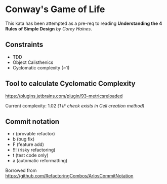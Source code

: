 # Conway's Game of Life

This kata has been attempted as a pre-req to reading **Understanding the 4 Rules of Simple Design** _by Corey Haines_.

## Constraints

- TDD
- Object Calisthenics
- Cyclomatic complexity (~1)

## Tool to calculate Cyclomatic Complexity

https://plugins.jetbrains.com/plugin/93-metricsreloaded

Current complexity: 1.02 _(1 IF check exists in Cell creation method)_

## Commit notation

- r (provable refactor)
- b (bug fix)
- F (feature add)
- !!! (risky refactoring)
- t (test code only)
- a (automatic reformatting)  

Borrowed from https://github.com/RefactoringCombos/ArlosCommitNotation